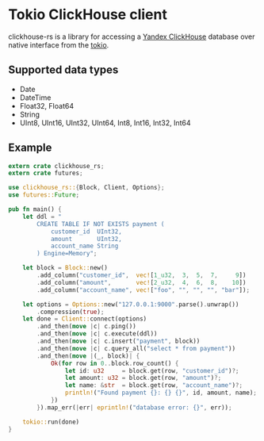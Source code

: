 # Tokio ClickHouse client

clickhouse-rs is a library for accessing a [Yandex ClickHouse](https://clickhouse.yandex/) 
database over native interface from the [tokio](https://github.com/tokio-rs/tokio). 

## Supported data types

* Date
* DateTime
* Float32, Float64
* String
* UInt8, UInt16, UInt32, UInt64, Int8, Int16, Int32, Int64

## Example

```rust
extern crate clickhouse_rs;
extern crate futures;

use clickhouse_rs::{Block, Client, Options};
use futures::Future;

pub fn main() {
    let ddl = "
        CREATE TABLE IF NOT EXISTS payment (
            customer_id  UInt32,
            amount       UInt32,
            account_name String
        ) Engine=Memory";

    let block = Block::new()
        .add_column("customer_id",  vec![1_u32,  3,  5,  7,     9])
        .add_column("amount",       vec![2_u32,  4,  6,  8,    10])
        .add_column("account_name", vec!["foo", "", "", "", "bar"]);

    let options = Options::new("127.0.0.1:9000".parse().unwrap())
        .compression(true);
    let done = Client::connect(options)
        .and_then(move |c| c.ping())
        .and_then(move |c| c.execute(ddl))
        .and_then(move |c| c.insert("payment", block))
        .and_then(move |c| c.query_all("select * from payment"))
        .and_then(move |(_, block)| {
            Ok(for row in 0..block.row_count() {
                let id: u32     = block.get(row, "customer_id")?;
                let amount: u32 = block.get(row, "amount")?;
                let name: &str  = block.get(row, "account_name")?;
                println!("Found payment {}: {} {}", id, amount, name);
            })
        }).map_err(|err| eprintln!("database error: {}", err));

    tokio::run(done)
}
```